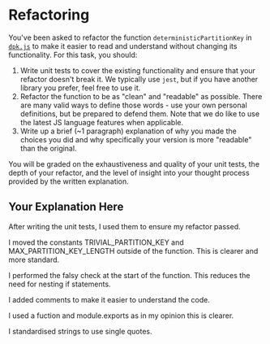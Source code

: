 # Refactoring

You've been asked to refactor the function `deterministicPartitionKey` in [`dpk.js`](dpk.js) to make it easier to read and understand without changing its functionality. For this task, you should:

1. Write unit tests to cover the existing functionality and ensure that your refactor doesn't break it. We typically use `jest`, but if you have another library you prefer, feel free to use it.
2. Refactor the function to be as "clean" and "readable" as possible. There are many valid ways to define those words - use your own personal definitions, but be prepared to defend them. Note that we do like to use the latest JS language features when applicable.
3. Write up a brief (~1 paragraph) explanation of why you made the choices you did and why specifically your version is more "readable" than the original.

You will be graded on the exhaustiveness and quality of your unit tests, the depth of your refactor, and the level of insight into your thought process provided by the written explanation.

## Your Explanation Here

After writing the unit tests, I used them to ensure my refactor passed.

I moved the constants TRIVIAL_PARTITION_KEY and MAX_PARTITION_KEY_LENGTH outside of the function. This is clearer and more standard.

I performed the falsy check at the start of the function. This reduces the need for nesting if statements.

I added comments to make it easier to understand the code.

I used a fuction and module.exports as in my opinion this is clearer.

I standardised strings to use single quotes.

